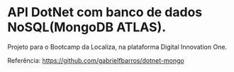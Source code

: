 # API DotNet com banco de dados NoSQL(MongoDB ATLAS).

Projeto para o Bootcamp da Localiza, na plataforma Digital Innovation One.

Referência:
https://github.com/gabrielfbarros/dotnet-mongo
